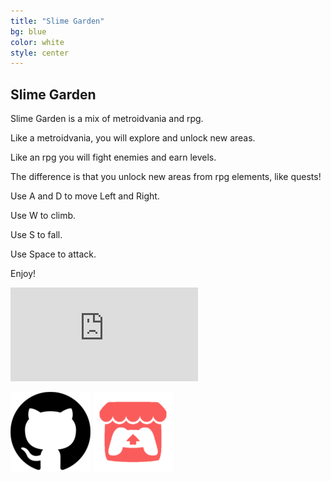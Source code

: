 ```yaml
---
title: "Slime Garden"
bg: blue
color: white
style: center
---
```


## Slime Garden

Slime Garden is a mix of metroidvania and rpg. 

Like a metroidvania, you will explore and unlock new areas.

Like an rpg you will fight enemies and earn levels.

The difference is that you unlock new areas from rpg elements, like quests!

Use A and D to move Left and Right. 

Use W to climb.

Use S to fall.

Use Space to attack.

Enjoy!

<iframe src="https://itch.io/embed/248168" frameborder="0"></iframe>

[![](img/Github_Icon_128.png)](https://github.com/JoshuaKey/LudumDare41)
[![](img/Itch_Io_Icon_128.png)](https://joshuakey.itch.io/slime-garden)

